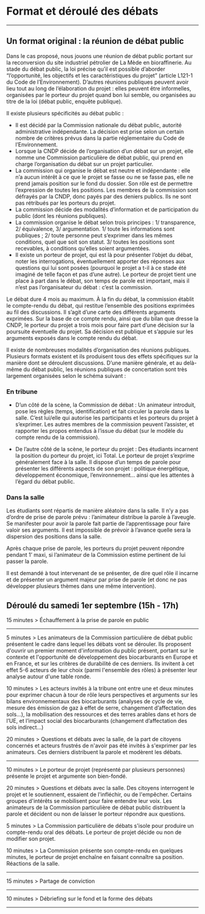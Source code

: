 # Format et déroulé des débats

----------

## Un format original : la réunion de débat public

Dans le cas proposé, nous jouons une réunion de débat public portant sur la reconversion du site industriel pétrolier de La Mède en bioraffinerie. Au stade du débat public, la loi précise qu’il est possible d’aborder “l’opportunité, les objectifs et les caractéristiques du projet” (article L121-1 du Code de l’Environnement). D’autres réunions publiques peuvent avoir lieu tout au long de l’élaboration du projet : elles peuvent être informelles, organisées par le porteur du projet quand bon lui semble, ou organisées au titre de la loi (débat public, enquête publique).

Il existe plusieurs spécificités au débat public :
- Il est décidé par la Commission nationale du débat public, autorité administrative indépendante. La décision est prise selon un certain nombre de critères prévus dans la partie réglementaire du Code de l’Environnement.
- Lorsque la CNDP décide de l’organisation d’un débat sur un projet, elle nomme une Commission particulière de débat public, qui prend en charge l’organisation du débat sur un projet particulier.
- La commission qui organise le débat est neutre et indépendante : elle n’a aucun intérêt à ce que le projet se fasse ou ne se fasse pas, elle ne prend jamais position sur le fond du dossier. Son rôle est de permettre l’expression de toutes les positions. Les membres de la commission sont défrayés par la CNDP, donc payés par des deniers publics. Ils ne sont pas rétribués par les porteurs du projet.
- La commission décide des modalités d’information et de participation du public (dont les réunions publiques).
- La commission organise le débat selon trois principes : 1/ transparence, 2/ équivalence, 3/ argumentation. 1/ toute les informations sont publiques ; 2/ toute personne peut s’exprimer dans les mêmes conditions, quel que soit son statut. 3/ toutes les positions sont recevables, à conditions qu’elles soient argumentées. 
- Il existe un porteur de projet, qui est là pour présenter l’objet du débat, noter les interrogations, éventuellement apporter des réponses aux questions qui lui sont posées (pourquoi le projet a t-il à ce stade été imaginé de telle façon et pas d’une autre). Le porteur de projet tient une place à part dans le débat, son temps de parole est important, mais il n’est pas l’organisateur du débat : c’est la commission.

Le débat dure 4 mois au maximum. À la fin du débat, la commission établit le compte-rendu du débat, qui restitue l’ensemble des positions exprimées au fil des discussions. Il s’agit d’une carte des différents arguments exprimées. Sur la base de ce compte rendu, ainsi que du bilan que dresse la CNDP, le porteur du projet a trois mois pour faire part d’une décision sur la poursuite éventuelle du projet. Sa décision est publique et s’appuie sur les arguments exposés dans le compte rendu du débat. 

Il existe de nombreuses modalités d’organisation des réunions publiques. Plusieurs formats existent et ils produisent tous des effets spécifiques sur la manière dont se déroulent discussions. D’une manière générale, et au delà-même du débat public, les réunions publiques de concertation sont très largement organisées selon le schéma suivant :

### En tribune

- D’un côté de la scène, la Commission de débat : Un animateur introduit, pose les règles (temps, identification) et fait circuler la parole dans la salle. C’est lui/elle qui autorise les participants et les porteurs du projet à s’exprimer. Les autres membres de la commission peuvent l’assister, et rapporter les propos entendus à l’issue du débat (sur le modèle du compte rendu de la commission).

- De l’autre côté de la scène, le porteur du projet : Des étudiants incarnent la position du porteur du projet, ici Total. Le porteur de projet s’exprime généralement face à la salle. Il dispose d’un temps de parole pour présenter les différents aspects de son projet : politique énergétique, développement économique, l’environnement… ainsi que les attentes à l’égard du débat public.

### Dans la salle

Les étudiants sont répartis de manière aléatoire dans la salle. Il n’y a pas d’ordre de prise de parole prévu : l’animateur distribue la parole à l’aveugle. Se manifester pour avoir la parole fait partie de l’apprentissage pour faire valoir ses arguments. Il est impossible de prévoir à l’avance quelle sera la dispersion des positions dans la salle.

Après chaque prise de parole, les porteurs du projet peuvent répondre pendant 1’ maxi, si l’animateur de la Commission estime pertinent de lui passer la parole.

Il est demandé à tout intervenant de se présenter, de dire quel rôle il incarne et de présenter un argument majeur par prise de parole (et donc ne pas développer plusieurs thèmes dans une même intervention).

## Déroulé du samedi 1er septembre (15h - 17h)

15 minutes 	> 	Échauffement à la prise de parole en public

---------

5 minutes 	> 	Les animateurs de la Commission particulière de débat public présentent le cadre dans lequel les débats vont se dérouler.  Ils proposent d'ouvrir un premier moment d'information du public présent, portant sur le contexte et l'opportunité de développement des biocarburants en Europe et en France, et sur les critères de durabilité de ces derniers. Ils invitent à cet effet 5-6 acteurs de leur choix (parmi l'ensemble des rôles) à présenter leur analyse autour d'une table ronde.

10 minutes      >       Les acteurs invités à la tribune ont entre une et deux minutes pour exprimer chacun à tour de rôle leurs perspectives et arguments sur les bilans environnementaux des biocarburants (analyses de cycle de vie, mesure des émission de gaz à effet de serre, changement d’affectation des sols…), la mobilisation des ressources et des terres arables dans et hors de l’UE, et l’impact social des biocarburants (changement d’affectation des sols indirect…)

20 minutes      >       Questions et débats avec la salle, de la part de citoyens concernés et acteurs frustrés de n'avoir pas été invités à s'exprimer par les animateurs. Ces derniers distribuent la parole et modèrent les débats.

--------------

10 minutes      >       Le porteur de projet (représenté par plusieurs personnes) présente le projet et argumente son bien-fondé.

20 minutes	>	Questions et débats avec la salle. Des citoyens interrogent le projet et le soutiennent, essaient de l'infléchir, ou de l'empêcher. Certains groupes d'intérêts se mobilisent pour faire entendre leur voix. Les animateurs de la Commission particulière de débat public distribuent la parole et décident ou non de laisser le porteur répondre aux questions.

5 minutes 	>       La Commission particulière de débats s'isole pour produire un compte-rendu oral des débats. Le porteur de projet décide ou non de modifier son projet.

10 minutes      >       La Commission présente son compte-rendu en quelques minutes, le porteur de projet enchaîne en faisant connaître sa position. Réactions de la salle.

--------------

15 minutes 	> 	Partage de conviction

--------------

10 minutes	>	Débriefing sur le fond et la forme des débats

--------------

